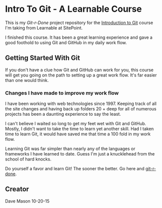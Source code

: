 # Intro To Git - A Learnable Course

This is my _Git-r-Done_ project repository for the [Introduction to Git]( https://www.sitepoint.com/premium/courses/introduction-to-git-2902) course I'm taking from Learnable at SitePoint.

I finished this course. It has been a great learning experience and gave a good foothold to using Git and GitHub in my daily work flow.

## Getting Started With Git

If you don't have a clue how Git and GitHub can work for you, this course will get you going on the path to setting up a great work flow. It's far easier than one would think.

### Changes I have made to improve my work flow

I have been working with web technologies since 1997. Keeping track of all the site changes and having back up folders 20 + deep for all of numerous projects has been a daunting experience to say the least.

I can't believe I waited so long to get my feet wet with Git and GitHub. Mostly, I didn't want to take the time to learn yet another skill. Had I taken time to learn Git, it would have saved me that time a 100 fold in my work flow.

Learning Git was far simpler than nearly any of the languages or frameworks I have learned to date. Guess I'm just a knucklehead from the school of hard knocks.   

Do yourself a favor and learn Git! The sooner the better. Go here and [git-r-done]( https://www.sitepoint.com/premium/courses/introduction-to-git-2902).

## Creator
Dave Mason 10-20-15
